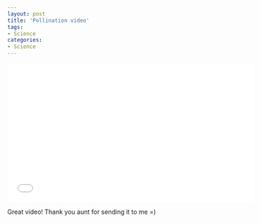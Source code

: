 ```yaml
---
layout: post
title: 'Pollination video'
tags:
- Science
categories:
- Science
---
```


<iframe width="560" height="315" src="//www.youtube.com/embed/xHkq1edcbk4" frameborder="0"></iframe>

Great video! Thank you aunt for sending it to me =)
